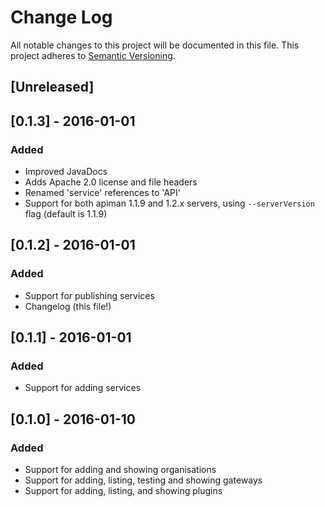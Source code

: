 # Change Log

All notable changes to this project will be documented in this file.
This project adheres to [Semantic Versioning](http://semver.org/).

## [Unreleased]

## [0.1.3] - 2016-01-01
### Added
- Improved JavaDocs
- Adds Apache 2.0 license and file headers
- Renamed 'service' references to 'API'
- Support for both apiman 1.1.9 and 1.2.x servers, using `--serverVersion` flag (default is 1.1.9)

## [0.1.2] - 2016-01-01
### Added
- Support for publishing services
- Changelog (this file!)

## [0.1.1] - 2016-01-01
### Added
- Support for adding services

## [0.1.0] - 2016-01-10
### Added
- Support for adding and showing organisations
- Support for adding, listing, testing and showing gateways
- Support for adding, listing, and showing plugins
